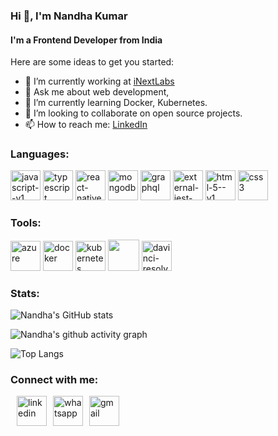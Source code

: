 ### Hi 👋, I'm Nandha Kumar

#### I'm a Frontend Developer from India

Here are some ideas to get you started:

- 🔭 I’m currently working at [iNextLabs](https://inextlabs.ai/)
- 💬 Ask me about web development,
- 🌱 I’m currently learning Docker,
  Kubernetes.
- 👯 I’m looking to collaborate on open source projects.
- 📫 How to reach me: [LinkedIn](https://www.linkedin.com/in/nandha-kumar-v-007b45160/)

### Languages:

<img width="48" height="48" src="https://img.icons8.com/color/48/javascript--v1.png" alt="javascript--v1"/>

<img width="48" height="48" src="https://img.icons8.com/color/48/typescript.png" alt="typescript"/>

<img width="48" height="48" src="https://img.icons8.com/color/48/react-native.png" alt="react-native"/>

<img width="48" height="48" src="https://img.icons8.com/color/48/mongodb.png" alt="mongodb"/>

<img width="48" height="48" src="https://img.icons8.com/color/48/graphql.png" alt="graphql"/>

<img width="48" height="48" src="https://img.icons8.com/external-tal-revivo-color-tal-revivo/24/external-jest-can-collect-code-coverage-information-from-entire-projects-logo-color-tal-revivo.png" alt="external-jest-can-collect-code-coverage-information-from-entire-projects-logo-color-tal-revivo"/>

<img width="48" height="48" src="https://img.icons8.com/color/48/html-5--v1.png" alt="html-5--v1"/>

<img width="48" height="48" src="https://img.icons8.com/color/48/css3.png" alt="css3"/>

### Tools:

<img width="48" height="48" src="https://img.icons8.com/color/48/azure-1.png" alt="azure"/>

<img width="48" height="48" src="https://img.icons8.com/color/48/docker.png" alt="docker"/>

<img width="48" height="48" src="https://img.icons8.com/color/48/kubernetes.png" alt="kubernetes"/>

<img height="50" width="50" src="https://img.icons8.com/fluent/48/000000/arduino.png"/>

<img width="48" height="48" src="https://img.icons8.com/color/48/davinci-resolve.png" alt="davinci-resolve"/>

### Stats:

![Nandha's GitHub stats](https://github-readme-stats.vercel.app/api?username=Nandha29&theme=dark&show_icons=true&&hide=issues,contribs)

![Nandha's github activity graph](https://github-readme-activity-graph.vercel.app/graph?username=Nandha29&bg_color=000000&color=ffffff&line=51f565&point=ffffff&area=true&hide_border=true)

![Top Langs](https://github-readme-stats.vercel.app/api/top-langs/?username=Nandha29&layout=compact&theme=dark)

### Connect with me:

<p style="display: flex; align-items: center;">
  <a href="https://www.linkedin.com/in/nandha-kumar-v-007b45160/" style="margin-left: 10px;"><img width="48" height="48" src="https://img.icons8.com/color/48/linkedin.png" alt="linkedin"/></a>
  <a href="https://wa.me/918883041630" style="margin-left: 10px;"><img width="48" height="48" src="https://img.icons8.com/color/48/whatsapp.png" alt="whatsapp"/></a>
  <a href="mailto:vnandha29@gmail.com" style="margin-left: 10px;"><img width="48" height="48" src="https://img.icons8.com/color/48/gmail.png" alt="gmail"/></a>
</p>
